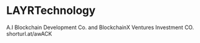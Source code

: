 # LAYRTechnology
A.I Blockchain Development Co. and BlockchainX Ventures Investment CO.
shorturl.at/awACK
